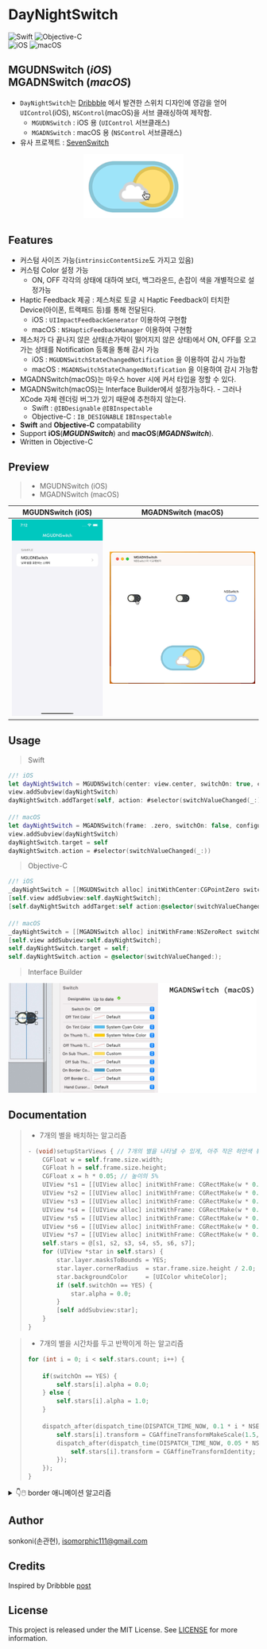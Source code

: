 # DayNightSwitch 

![Swift](https://img.shields.io/badge/Swift-F05138?style=flat-square&logo=Swift&logoColor=white)
![Objective-C](https://img.shields.io/badge/Objective--C-3A95E3?style=flat-square&logo=apple&logoColor=white)<br/>
![iOS](https://img.shields.io/badge/IOS-000000?style=flat-square&logo=ios&logoColor=white)
![macOS](https://img.shields.io/badge/MAC%20OS-000000?style=flat-square&logo=macos&logoColor=F0F0F0)

## **MGUDNSwitch** (***iOS***) <br/> **MGADNSwitch** (***macOS***)
- `DayNightSwitch`는 [Dribbble](https://dribbble.com/shots/1909289-Day-Night-Toggle-Button-GIF) 에서 발견한 스위치 디자인에 영감을 얻어 `UIControl`(iOS), `NSControl`(macOS)을 서브 클래싱하여 제작함. 
    - `MGUDNSwitch` : iOS 용 (`UIControl` 서브클래스)
    - `MGADNSwitch` : macOS 용 (`NSControl` 서브클래스)
- 유사 프로젝트 : [SevenSwitch](https://github.com/sonkoni/Collection-of-Toy-Projects/tree/main/Contents/SevenSwitch)
<p align="center"><img src="./screenshot/230530a3.gif" width="200"></p>

## Features
*  커스텀 사이즈 가능(`intrinsicContentSize`도 가지고 있음)
*  커스텀 Color 설정 가능
    * ON, OFF 각각의 상태에 대하여 보더, 백그라운드, 손잡이 색을 개별적으로 설정가능
*  Haptic Feedback 제공 : 제스처로 토글 시 Haptic Feedback이 터치한 Device(아이폰, 트랙패드 등)를 통해 전달된다.
    * iOS : `UIImpactFeedbackGenerator` 이용하여 구현함
    * macOS : `NSHapticFeedbackManager` 이용하여 구현함
*  제스처가 다 끝나지 않은 상태(손가락이 떨어지지 않은 상태)에서 ON, OFF를 오고가는 상태를 Notification 등록을 통해 감시 가능
    * iOS : `MGUDNSwitchStateChangedNotification` 을 이용하여 감시 가능함
    * macOS : `MGADNSwitchStateChangedNotification` 을 이용하여 감시 가능함
*  MGADNSwitch(macOS)는 마우스 hover 시에 커서 타입을 정할 수 있다.    
*  MGADNSwitch(macOS)는 Interface Builder에서 설정가능하다. - 그러나 XCode 자체 렌더링 버그가 있기 때문에 추천하지 않는다.
    * Swift : `@IBDesignable` `@IBInspectable`
    * Objective-C : `IB_DESIGNABLE` `IBInspectable`
*  **Swift** and **Objective-C** compatability
*  Support **iOS**(***MGUDNSwitch***) and **macOS**(***MGADNSwitch***).
*  Written in Objective-C


## Preview
> - MGUDNSwitch (iOS)
> - MGADNSwitch (macOS)

MGUDNSwitch (iOS) | MGADNSwitch (macOS)
---|---
<img src="./screenshot/Simulator Screen Recording - iPhone 14 - 2023-05-30 at 19.12.19.gif" width="250">|<img src="./screenshot/Screen Recording 2023-05-30 at 18.58.38.gif" width="450">


## Usage

> Swift
```swift
//! iOS
let dayNightSwitch = MGUDNSwitch(center: view.center, switchOn: true, configuration: nil)
view.addSubview(dayNightSwitch)
dayNightSwitch.addTarget(self, action: #selector(switchValueChanged(_:)), for: .valueChanged)

//! macOS
let dayNightSwitch = MGADNSwitch(frame: .zero, switchOn: false, configuration: nil)
view.addSubview(dayNightSwitch)
dayNightSwitch.target = self
dayNightSwitch.action = #selector(switchValueChanged(_:))

```

> Objective-C
```objective-c
//! iOS
_dayNightSwitch = [[MGUDNSwitch alloc] initWithCenter:CGPointZero switchOn:YES configuration:nil];
[self.view addSubview:self.dayNightSwitch];
[self.dayNightSwitch addTarget:self action:@selector(switchValueChanged:) forControlEvents:UIControlEventValueChanged];

//! macOS
_dayNightSwitch = [[MGADNSwitch alloc] initWithFrame:NSZeroRect switchOn:NO configuration:nil];
[self.view addSubview:self.dayNightSwitch];
self.dayNightSwitch.target = self;
self.dayNightSwitch.action = @selector(switchValueChanged:);

```
> Interface Builder

<img src="./screenshot/230531a1.jpg" width="500">


## Documentation

>  * 7개의 별을 배치하는 알고리즘
>    
>  ```objective-c
>  - (void)setupStarViews { // 7개의 별을 나타낼 수 있게, 아주 작은 하얀색 뷰들을 다른 위치와 약간 다른 사이즈로 생성한다.
>      CGFloat w = self.frame.size.width;
>      CGFloat h = self.frame.size.height;
>      CGFloat x = h * 0.05; // 높이의 5%
>      UIView *s1 = [[UIView alloc] initWithFrame: CGRectMake(w * 0.50, h * 0.16, x,       x)];
>      UIView *s2 = [[UIView alloc] initWithFrame: CGRectMake(w * 0.62, h * 0.33, x * 0.6, x * 0.6)];
>      UIView *s3 = [[UIView alloc] initWithFrame: CGRectMake(w * 0.70, h * 0.15, x,       x)];
>      UIView *s4 = [[UIView alloc] initWithFrame: CGRectMake(w * 0.83, h * 0.39, x * 1.4, x * 1.4)];
>      UIView *s5 = [[UIView alloc] initWithFrame: CGRectMake(w * 0.70, h * 0.54, x * 0.8, x * 0.8)];
>      UIView *s6 = [[UIView alloc] initWithFrame: CGRectMake(w * 0.52, h * 0.73, x * 1.3, x * 1.3)];
>      UIView *s7 = [[UIView alloc] initWithFrame: CGRectMake(w * 0.82, h * 0.66, x * 1.1, x * 1.1)];
>      self.stars = @[s1, s2, s3, s4, s5, s6, s7];
>      for (UIView *star in self.stars) {
>          star.layer.masksToBounds = YES;
>          star.layer.cornerRadius  = star.frame.size.height / 2.0;
>          star.backgroundColor     = [UIColor whiteColor];
>          if (self.switchOn == YES) {
>              star.alpha = 0.0;
>          }
>          [self addSubview:star];
>      }
>  }
>  ```

>  * 7개의 별을 시간차를 두고 반짝이게 하는 알고리즘
>    
>  ```objective-c
>  for (int i = 0; i < self.stars.count; i++) {
>      
>      if(switchOn == YES) {
>          self.stars[i].alpha = 0.0;
>      } else {
>          self.stars[i].alpha = 1.0;
>      }
>      
>      dispatch_after(dispatch_time(DISPATCH_TIME_NOW, 0.1 * i * NSEC_PER_SEC), dispatch_get_main_queue(), ^{
>          self.stars[i].transform = CGAffineTransformMakeScale(1.5, 1.5);
>          dispatch_after(dispatch_time(DISPATCH_TIME_NOW, 0.05 * NSEC_PER_SEC), dispatch_get_main_queue(), ^{
>              self.stars[i].transform = CGAffineTransformIdentity;
>          });
>      });
>  }
>  
>  ```

<details> 
<summary>👇🖱️ border 애니메이션 알고리즘</summary>

>   ```objective-c
>   //! border 애니메이션을 위해서는 start point가 각각 달라야한다.
>   - (UIBezierPath *)pathForLeftStartRoundRect:(CGRect)rect {
>       CGFloat width  = rect.size.width;
>       CGFloat height = rect.size.height;
>       CGFloat radius = rect.size.height / 2.0;
>       
>       UIBezierPath *path = [UIBezierPath bezierPath];
>       [path moveToPoint:CGPointMake(0, radius)];
>       [path addArcWithCenter:CGPointMake(radius, radius) radius:radius startAngle:M_PI endAngle:-M_PI_2 clockwise:YES];
>       [path addLineToPoint:CGPointMake(width - radius, 0)];
>       [path addArcWithCenter:CGPointMake(width - radius, radius) radius:radius startAngle:-M_PI_2 endAngle:0 clockwise:YES];
>       [path addArcWithCenter:CGPointMake(width - radius, height - radius) radius:radius startAngle:0 endAngle:M_PI_2 clockwise:YES];
>       [path addLineToPoint:CGPointMake(radius, height)];
>       [path addArcWithCenter:CGPointMake(radius, height - radius) radius:radius startAngle:M_PI_2 endAngle:M_PI clockwise:YES];
>       return path;
>       //
>       // CGPath로 쌩으로 만들 수도 있다.
>       // 좌측에서 시작하여 시계방향으로 도는 path이다.
>   }
>   
>   - (UIBezierPath *)pathForRightStartRoundRect:(CGRect)rect {
>       CGFloat width  = rect.size.width;
>       CGFloat height = rect.size.height;
>       CGFloat radius = rect.size.height / 2.0;
>       
>       UIBezierPath *path = [UIBezierPath bezierPath];
>       [path moveToPoint:CGPointMake(width, radius)];
>       [path addArcWithCenter:CGPointMake(width - radius, height - radius) radius:radius startAngle:0 endAngle:M_PI_2 clockwise:YES];
>       [path addLineToPoint:CGPointMake(radius, height)];
>       [path addArcWithCenter:CGPointMake(radius, height - radius) radius:radius startAngle:M_PI_2 endAngle:M_PI clockwise:YES];
>       [path addArcWithCenter:CGPointMake(radius, radius) radius:radius startAngle:M_PI endAngle:-M_PI_2 clockwise:YES];
>       [path addLineToPoint:CGPointMake(width - radius, 0)];
>       [path addArcWithCenter:CGPointMake(width - radius, radius) radius:radius startAngle:-M_PI_2 endAngle:0 clockwise:YES];
>       return [path bezierPathByReversingPath];
>       //
>       // 감춰진 상태에서 시계방향으로 보여줄려고한다. start Point로만 조작하려고 한다.(애니메이션에서 startStoke endStorke 둘다 쓰는 것은 번거롭다.)
>       // 우측에서 반시계방향으로 돌아 만들어진 path이다. (왜냐하면 다음줄에서 reverse하므로.)
>   }
>   ```

</details>

## Author

sonkoni(손관현), isomorphic111@gmail.com


## Credits

Inspired by Dribbble [post](https://dribbble.com/shots/1909289-Day-Night-Toggle-Button-GIF)
 

## License

This project is released under the MIT License. See [LICENSE](https://github.com/sonkoni/Collection-of-Toy-Projects/blob/main/LICENSE) for more information.
